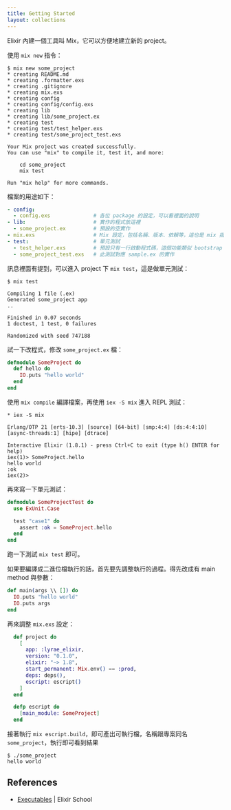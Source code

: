 ```yaml
---
title: Getting Started
layout: collections
---
```


Elixir 內建一個工具叫 Mix，它可以方便地建立新的 project。

使用 `mix new` 指令：

```
$ mix new some_project
* creating README.md
* creating .formatter.exs
* creating .gitignore
* creating mix.exs
* creating config
* creating config/config.exs
* creating lib
* creating lib/some_project.ex
* creating test
* creating test/test_helper.exs
* creating test/some_project_test.exs

Your Mix project was created successfully.
You can use "mix" to compile it, test it, and more:

    cd some_project
    mix test

Run "mix help" for more commands.
```

檔案的用途如下：

```yaml
- config: 
  - config.exs              # 各位 package 的設定，可以看裡面的說明
- lib:                      # 實作的程式放這裡
  - some_project.ex         # 預設的空實作
- mix.exs                   # Mix 設定，包括名稱、版本、依賴等，這也是 mix 指令用來執行任務的設定
- test:                     # 單元測試
  - test_helper.exs         # 預設只有一行啟動程式碼，這個功能類似 bootstrap
  - some_project_test.exs   # 此測試對應 sample.ex 的實作
```

訊息裡面有提到，可以進入 project 下 `mix test`，這是做單元測試：

```
$ mix test

Compiling 1 file (.ex)
Generated some_project app
..

Finished in 0.07 seconds
1 doctest, 1 test, 0 failures

Randomized with seed 747188
```

試一下改程式，修改 `some_project.ex` 檔：

```elixir
defmodule SomeProject do
  def hello do
    IO.puts "hello world"
  end
end
```

使用 `mix compile` 編譯檔案，再使用 `iex -S mix` 進入 REPL 測試：

```
* iex -S mix

Erlang/OTP 21 [erts-10.3] [source] [64-bit] [smp:4:4] [ds:4:4:10] [async-threads:1] [hipe] [dtrace]

Interactive Elixir (1.8.1) - press Ctrl+C to exit (type h() ENTER for help)
iex(1)> SomeProject.hello 
hello world
:ok
iex(2)>
```

再來寫一下單元測試：

```elixir
defmodule SomeProjectTest do
  use ExUnit.Case

  test "case1" do
    assert :ok = SomeProject.hello
  end
end
```

跑一下測試 `mix test` 即可。

如果要編譯成二進位檔執行的話，首先要先調整執行的過程。得先改成有 main method 與參數：

```elixir
def main(args \\ []) do
  IO.puts "hello world"
  IO.puts args
end
```

再來調整 `mix.exs` 設定：

```elixir
  def project do
    [
      app: :lyrae_elixir,
      version: "0.1.0",
      elixir: "~> 1.8",
      start_permanent: Mix.env() == :prod,
      deps: deps(),
      escript: escript()
    ]
  end

  defp escript do
    [main_module: SomeProject]
  end
```

接著執行 `mix escript.build`，即可產出可執行檔，名稱跟專案同名 `some_project`，執行即可看到結果

```
$ ./some_project
hello world
```

## References

* [Executables](https://elixirschool.com/en/lessons/advanced/escripts/) | Elixir School
